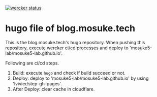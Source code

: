 [![wercker status](https://app.wercker.com/status/31dc441e8c206db6d149ddb22f0efa24/s/master "wercker status")](https://app.wercker.com/project/byKey/31dc441e8c206db6d149ddb22f0efa24)

# hugo file of blog.mosuke.tech
This is the blog.mosuke.tech's hugo repository.
When pushing this repository, execute wercker ci/cd processes and deploy to 'mosuke5-lab/mosuke5-lab.github.io'.

Following are ci/cd steps.

1. Build: execute `hugo` and check if build succeed or not.
2. Deploy: deploy to 'mosuke5-lab/mosuke5-lab.github.io' by using 'lvivier/step-gh-pages'.
3. After Deploy: clear cache in cloudflare.
